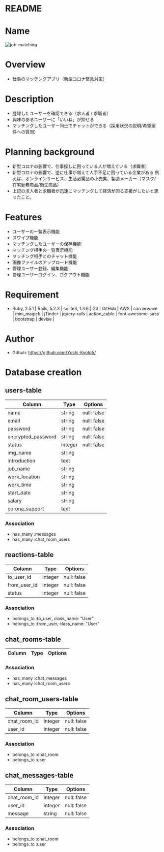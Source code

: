 # README

# Name
![job-matching](https://user-images.githubusercontent.com/61217608/81028922-3279e080-8ebe-11ea-9b1d-ffc621a92302.png)

# Overview 
- 仕事のマッチングアプリ（新型コロナ緊急対策）

# Description
- 登録したユーザーを確認できる（求人者 / 求職者）
- 興味のあるユーザーに「いいね」が押せる
- マッチングしたユーザー同士でチャットができる（採用状況の説明/希望案件への質問）

# Planning background
- 新型コロナの影響で、仕事探しに困っている人が増えている（求職者）
- 新型コロナの影響で、逆に仕事が増えて人手不足に困っている企業がある
  例えば、オンラインサービス、生活必需品の小売業、製造メーカー（マスク/在宅勤務商品/衛生商品）
- 上記の求人者と求職者が迅速にマッチングして経済が回る支援がしたいと思ったこと。

# Features
- ユーザーの一覧表示機能
- スワイプ機能
- マッチングしたユーザーの保存機能
- マッチング相手の一覧表示機能
- マッチング相手とのチャット機能
- 画像ファイルのアップロード機能
- 管理ユーザー登録、編集機能
- 管理ユーザーログイン、ログアウト機能

# Requirement
- Ruby, 2.5.1 | Rails, 5.2.3 | sqlite3, 1.3.6 | Git | GitHub | AWS | 
  carrierwave | mini_magick | jTinder | jquery-rails | action_cable |
  font-awesome-sass | bootstrap | devise |

# Author 
- Github: https://github.com/Yoshi-Kyoto5/

# Database creation
## users-table 
|Column|Type|Options|
|------|----|-------|
|name|string|null: false|
|email|string|null: false|
|password|string|null: false|
|encrypted_password|string|null: false|
|status|integer|null: false|
|img_name|string|
|introduction|text|
|job_name|string|
|work_location|string|
|work_time|string|
|start_date|string|
|salary|string|
|corona_support|text|
### Association
- has_many :messages
- has_many :chat_room_users

## reactions-table 
|Column|Type|Options|
|------|----|-------|
|to_user_id|integer|null: false|
|from_user_id|integer|null: false|
|status|integer|null: false|
### Association
- belongs_to :to_user, class_name: "User"
- belongs_to :from_user, class_name: "User"

## chat_rooms-table 
|Column|Type|Options|
|------|----|-------|
### Association
- has_many :chat_messages
- has_many :chat_room_users

## chat_room_users-table 
|Column|Type|Options|
|------|----|-------|
|chat_room_id|integer|null: false|
|user_id|integer|null: false|
### Association
- belongs_to :chat_room
- belongs_to :user

## chat_messages-table 
|Column|Type|Options|
|------|----|-------|
|chat_room_id|integer|null: false|
|user_id|integer|null: false|
|message|string|null: false|
### Association
- belongs_to :chat_room
- belongs_to :user